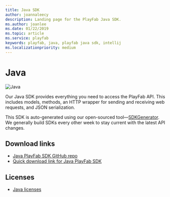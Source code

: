 ```yaml
---
title: Java SDK
author: joannaleecy
description: Landing page for the PlayFab Java SDK.
ms.author: joanlee
ms.date: 01/22/2019
ms.topic: article
ms.service: playfab
keywords: playfab, java, playfab java sdk, intellij
ms.localizationpriority: medium
---
```


# Java

![Java](media/java1.png)

Our Java SDK provides everything you need to access the PlayFab API. This includes models, methods, an HTTP wrapper for sending and receiving web requests, and JSON serialization.

This SDK is auto-generated using our open-sourced tool&mdash;[SDKGenerator](../sdkgenerator/index.md). We generally build SDKs every other week to stay current with the latest API changes.

## Download links

- [Java PlayFab SDK GitHub repo](https://github.com/PlayFab/JavaSDK)
- [Quick download link for Java PlayFab SDK](https://aka.ms/playfabjavasdkdownload)

## Licenses

- [Java licenses](license.md)